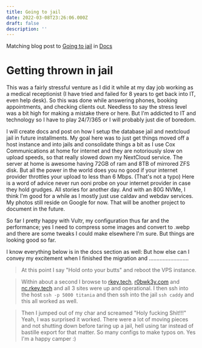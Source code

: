 ```yaml
---
title: Going to jail
date: 2022-03-08T23:26:06.000Z
draft: false
description: ''
---
```

Matching blog post to [Going to jail](/docs/vps_migration/going2jail) in [Docs](/docs/)

# Getting thrown in jail

This was a fairly stressful venture as I did it while at my day job working as a medical receptionist (I have tried and failed for 8 years to get back into IT, even help desk). So this was done while answering phones, booking appointments, and checking clients out. Needless to say the stress level was a bit high for making a mistake there or here. But I'm addicted to IT and technology so I have to play 24/7/365 or I will probably just die of boredom.

I will create docs and post on how I setup the database jail and nextcloud jail in future installments. My goal here was to just get things moved off a host instance and into jails and consolidate things a bit as I use Cox Communications at home for internet and they are notoriously slow on upload speeds, so that really slowed down my NextCloud service. The server at home is awesome having 72GB of ram and 8TB of mirrored ZFS disk. But all the power in the world does you no good if your internet provider throttles your upload to less than 6 Mbps. (That's not a typo) Here is a word of advice never run ooni probe on your internet provider in case they hold grudges. All stories for another day. And with an 80G NVMe, I think I'm good for a while as I mostly just use caldav and webdav services.  My photos still reside on Google for now. That will be another project to document in the future.

So far I pretty happy with Vultr, my configuration thus far and the performance; yes I need to compress some images and convert to .webp and there are some tweaks I could make elsewhere I'm sure. But things are looking good so far.

I know everything below is in the docs section as well: But how else can I convey my excitement when I finished the migration and ..........................

> At this point I say "Hold onto your butts" and reboot the VPS instance.

> Within about a second I browse to <a href="https://rkey.tech/" target="_blank">rkey.tech</a>, <a href="https://r0bwk3y.com/" target="_blank">r0bwk3y.com</a> and <a href="https://nc.rkey.tech/" target="_blank">nc.rkey.tech</a> and all 3 sites were up and operational. I then ssh into the host ```ssh -p 5000 titania``` and then ssh into the jail ```ssh caddy``` and this all worked as well.

> Then I jumped out of my char and screamed "Holy fucking Shit!!!" Yeah, I was surprised it worked.  There were a lot of moving pieces and not shutting down before taring up a jail, hell using tar instead of bastille export for that matter. So many configs to make typos on. Yes I'm a happy camper :)
